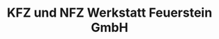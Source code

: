 ---
title: "KFZ und NFZ Werkstatt Feuerstein GmbH"
url: /ehenbichl/kfz-und-nfz-werkstatt-feuerstein-gmbh/
shop: Autowerkstatt
---